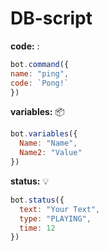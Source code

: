 # DB-script


**code:** :

```js
bot.command({
name: "ping", 
code: `Pong!` 
})
```

**variables:** :package:

```js
bot.variables({
  Name: "Name",
  Name2: "Value"
})
```

**status:** :bulb:

```js
bot.status({
  text: "Your Text",
  type: "PLAYING",
  time: 12
})
```
